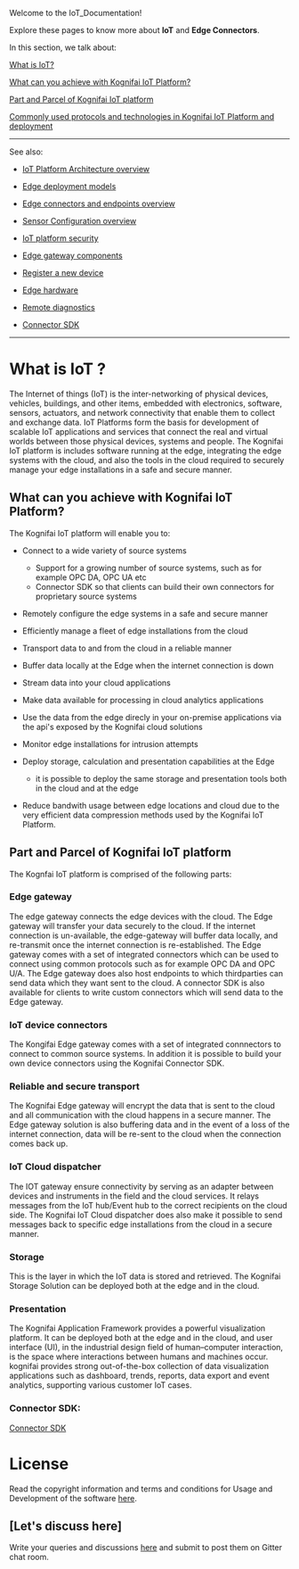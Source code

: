 Welcome to the IoT_Documentation! 

Explore these pages to know more about **IoT** and **Edge Connectors**. 



In this section, we talk about:

[What is IoT?](https://github.com/kognifai/IoT_Documentation/wiki#what-is-iot-)

[What can you achieve with Kognifai IoT Platform?](https://github.com/kognifai/IoT_Documentation/wiki#what-can-you-achieve-with-kognifai-iot-platform?)

[Part and Parcel of Kognifai IoT platform](https://github.com/kognifai/IoT_Documentation/wiki#what-can-you-achieve-with-kognifai-iot-platform) 


[Commonly used protocols and technologies in Kognifai IoT Platform and deployment](https://github.com/kognifai/IoT/blob/master/SDK%20Documentation/protocols%20and%20technologies.md)

--------------------------------------------------------------------------------------------------------------------------
See also:
- [IoT Platform Architecture overview](https://github.com/kognifai/IoT/blob/master/IoT%20Documentation/Overview%20-%20IoT%20Platform%20Architecture%20Overview.md)
- [Edge deployment models](https://github.com/kognifai/IoT/blob/master/IoT%20Documentation/Overview%20-%20Edge%20Deployment%20Models.md)
- [Edge connectors and endpoints overview](https://github.com/kognifai/IoT/blob/master/IoT%20Documentation/Overview%20%20Connectors%20and%20Endpoints%20.md)
- [Sensor Configuration overview](https://github.com/kognifai/IoT/blob/master/IoT%20Documentation/Overview%20-%20Sensor%20Configuration%20Overview.md)

- [IoT platform security](https://github.com/kognifai/IoT/blob/master/IoT%20Documentation/Overview%20-%20Security.md)
- [Edge gateway components](https://github.com/kognifai/IoT/blob/master/IoT%20Documentation/Edge%20Gateway%20Components.md)
- [Register a new device](https://github.com/kognifai/IoT/blob/master/IoT%20Documentation/Deploy-%20register%20a%20new%20edge%20device.md)
- [Edge hardware](https://github.com/kognifai/IoT/blob/master/IoT%20Documentation/Edge%20Hardware.md)
- [Remote diagnostics](https://github.com/kognifai/IoT/blob/master/IoT%20Documentation/Remote%20Diagnostics.md)
- [Connector SDK](https://github.com/kognifai/IoT/blob/master/SDK%20Documentation/Kognifai%20Connector%20SDK%20Overview.md)

--------------------------------------------------------------------------------------------------------------------------
# What is IoT ?

The Internet of things (IoT) is the inter-networking of physical devices, vehicles, buildings, and other items, embedded with electronics, software, sensors, actuators, and network connectivity that enable them to collect and exchange data. IoT Platforms form the basis for development of scalable IoT applications and services that connect the real and virtual worlds between those physical devices, systems and people. The Kognifai IoT platform is includes  software running at the edge, integrating the edge systems with the cloud, and also the tools in the cloud required to securely manage your edge installations in a safe and secure manner.

## What can you achieve with Kognifai IoT Platform?

The Kognifai IoT platform will enable you to:

- Connect to a wide variety of source systems
    - Support for a growing number of source systems, such as for example OPC DA, OPC UA etc
    - Connector SDK so that clients can build their own connectors for proprietary source systems

- Remotely configure the edge systems in a safe and secure manner
- Efficiently manage a fleet of edge installations from the cloud
- Transport data to and from the cloud in a reliable manner
- Buffer data locally at the Edge when the internet connection is down
- Stream data into your cloud applications 
- Make data available for processing in cloud analytics applications
- Use the data from the edge direcly in your on-premise applications via the api's exposed by the Kognifai cloud solutions
- Monitor edge installations for intrusion attempts
- Deploy storage, calculation and presentation capabilities at the Edge
    - it is possible to deploy the same storage and presentation tools both in the cloud and at the edge
- Reduce bandwith usage between edge locations and cloud due to the very efficient data compression methods used by the Kognifai IoT Platform.

## Part and Parcel of Kognifai IoT platform

The Kognfai IoT platform is comprised of the following parts:

### Edge gateway
The edge gateway connects the edge devices with the cloud. The Edge gateway will transfer your data securely to the cloud. If the internet connection is un-available, the edge-gateway will buffer data locally, and re-transmit once the internet connection is re-established. The Edge gateway comes with a set of integrated connectors which can be used to connect using common protocols such as for example OPC DA and OPC U/A.  The Edge gateway does also host endpoints to which thirdparties can send data which they want sent to the cloud. A connector SDK is also available for clients to write custom connectors which will send data to the Edge gateway.

### IoT device connectors
The Kongifai Edge gateway comes with a set of integrated connnectors to connect to common source systems. In addition it is possible to build your own device connectors using the Kognifai Connector SDK. 

### Reliable and secure transport
The Kognifai Edge gateway will encrypt the data that is sent to the cloud and all communication with the cloud happens in a secure manner. The Edge gateway solution is also buffering data and in the event of a loss of the internet connection, data will be re-sent to the cloud when the connection comes back up. 


### IoT Cloud dispatcher
The IOT gateway ensure connectivity by serving as an adapter between devices and instruments in the field and the cloud services. It relays messages from the IoT hub/Event hub to the correct recipients on the cloud side. The Kognifai IoT Cloud dispatcher does also make it possible to send messages back to specific edge installations from the cloud in a secure manner.

### Storage
This is the layer in which the IoT data is stored and retrieved. The Kognifai Storage Solution can be deployed both at the edge and in the cloud. 

### Presentation
The Kognifai Application Framework provides a powerful visualization platform. It can be deployed both at the edge and in the cloud, and user interface (UI), in the industrial design field of human–computer interaction, is the space where interactions between humans and machines occur. kognifai provides strong out-of-the-box collection of data visualization applications such as dashboard, trends, reports, data export and event analytics, supporting various customer IoT cases.

### Connector SDK:
[Connector SDK](https://github.com/kognifai/IoT/blob/master/SDK%20Documentation/Kognifai%20Connector%20SDK%20Overview.md)


# License
Read the copyright information and terms and conditions for Usage and Development of the software [here](https://github.com/kognifai/Kognifai/blob/master/License.md#copyright--year-kongsberg-digital-as).

## [Let's discuss here]
 Write your queries and discussions [here](https://github.com/kognifai/Kognifai/issues) and submit to post them on Gitter chat room.
